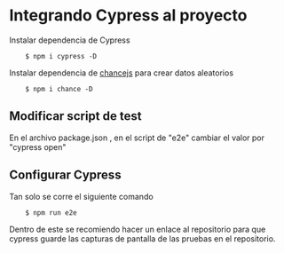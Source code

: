 # Integrando Cypress al proyecto

Instalar dependencia de Cypress

        $ npm i cypress -D

Instalar dependencia de [chancejs](https://chancejs.com/)
para crear datos aleatorios

        $ npm i chance -D


## Modificar script de test

En el archivo package.json , en el script de "e2e" cambiar 
el valor por "cypress open"


## Configurar Cypress

Tan solo se corre el siguiente comando 

        $ npm run e2e

Dentro de este se recomiendo hacer un enlace al repositorio
para que cypress guarde las capturas de pantalla de las pruebas en el repositorio.